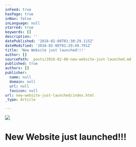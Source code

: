 ```yaml
---
inFeed: true
hasPage: true
inNav: false
inLanguage: null
starred: true
keywords: []
description: ''
datePublished: '2016-02-08T01:30:29.115Z'
dateModified: '2016-02-08T01:29:49.701Z'
title: 'New Website just launched!!!'
author: []
sourcePath: _posts/2016-02-08-new-website-just-launched.md
published: true
authors: []
publisher:
  name: null
  domain: null
  url: null
  favicon: null
url: new-website-just-launched/index.html
_type: Article

---
```

![](https://the-grid-user-content.s3-us-west-2.amazonaws.com/0cb621dd-1217-47e9-b9ca-3700cabf6d46.jpg)

# New Website just launched!!!